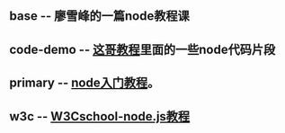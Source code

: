 ## base -- 廖雪峰的一篇node教程课

## code-demo -- [这哥教程](https://www.w3cschool.cn/nodejs/nodejs-buffer.html)里面的一些node代码片段

## primary -- [node入门教程](https://www.nodebeginner.org/index-zh-cn.html)。  

## w3c -- [W3Cschool-node.js教程](https://www.w3cschool.cn/nodejs/node-js-tutorial.html)